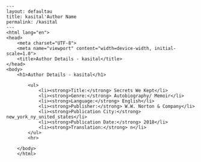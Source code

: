 
    ---
    layout: defaultau
    title: kasital'Author Name 
    permalink: /kasital
    ---
    <html lang="en">
    <head>
        <meta charset="UTF-8">
        <meta name="viewport" content="width=device-width, initial-scale=1.0">
        <title>Author Details - kasital</title>
    </head>
    <body>
        <h1>Author Details - kasital</h1>
        
            <ul>
                <li><strong>Title:</strong> Secrets We Kept</li>
                <li><strong>Genre:</strong> Autobiography/ Memoir</li>
                <li><strong>Language:</strong> English</li>
                <li><strong>Publisher:</strong> W.W. Norton & Company</li>
                <li><strong>Publication City:</strong> new_york_ny_united_states</li>
                <li><strong>Publication Date:</strong> 2018</li>
                <li><strong>Translation:</strong> n</li>
            </ul>
            <hr>
            
        </body>
        </html>
        